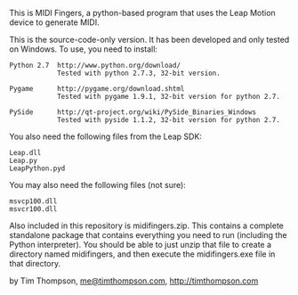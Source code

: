 This is MIDI Fingers, a python-based program that uses the Leap Motion device to generate MIDI.

This is the source-code-only version.  It has been developed and only tested
on Windows.  To use, you need to install:

    Python 2.7  http://www.python.org/download/
                Tested with python 2.7.3, 32-bit version.

    Pygame      http://pygame.org/download.shtml
                Tested with pygame 1.9.1, 32-bit version for python 2.7.

    PySide      http://qt-project.org/wiki/PySide_Binaries_Windows
                Tested with pyside 1.1.2, 32-bit version for python 2.7.

You also need the following files from the Leap SDK:

    Leap.dll
    Leap.py
    LeapPython.pyd

You may also need the following files (not sure):

    msvcp100.dll
    msvcr100.dll

Also included in this repository is midifingers.zip.  This contains a
complete standalone package that contains everything you need to run
(including the Python interpreter).  You should be able to just unzip
that file to create a directory named midifingers, and then
execute the midifingers.exe file in that directory.

by Tim Thompson, me@timthompson.com, http://timthompson.com
